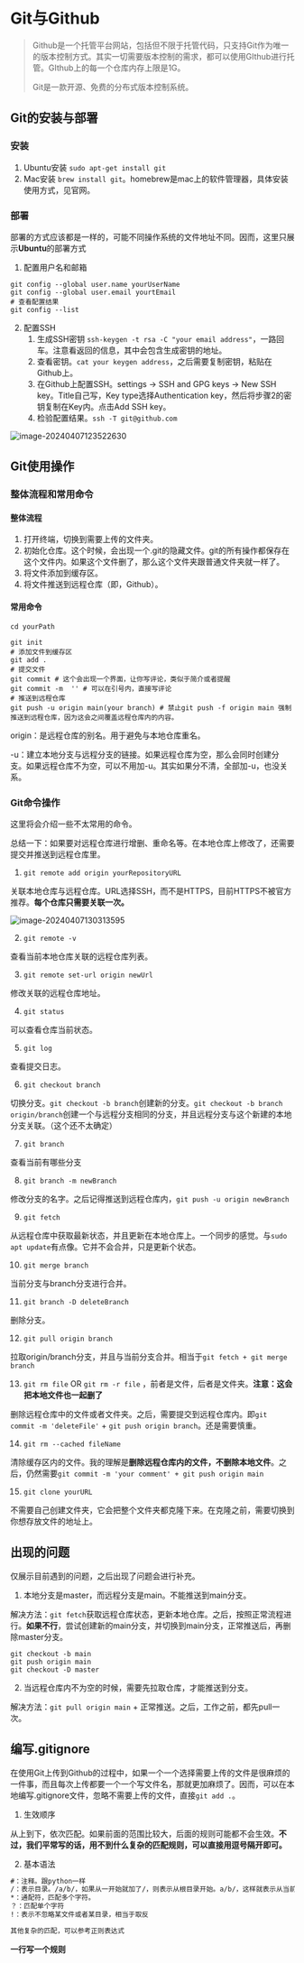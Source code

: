 # Git与Github

> Github是一个托管平台网站，包括但不限于托管代码，只支持Git作为唯一的版本控制方式。其实一切需要版本控制的需求，都可以使用GIthub进行托管。GIthub上的每一个仓库内存上限是1G。
>
> Git是一款开源、免费的分布式版本控制系统。

## Git的安装与部署

### 安装

1. Ubuntu安装 `sudo apt-get install git`
2. Mac安装 `brew install git`。homebrew是mac上的软件管理器，具体安装使用方式，见官网。

### 部署

部署的方式应该都是一样的，可能不同操作系统的文件地址不同。因而，这里只展示**Ubuntu**的部署方式

1. 配置用户名和邮箱

```shell
git config --global user.name yourUserName
git config --global user.email yourtEmail
# 查看配置结果
git config --list
```

2. 配置SSH
   1. 生成SSH密钥 `ssh-keygen -t rsa -C "your email address"`，一路回车。注意看返回的信息，其中会包含生成密钥的地址。
   2. 查看密钥。`cat your keygen address`，之后需要复制密钥，粘贴在Github上。
   3. 在Github上配置SSH。settings -> SSH and GPG keys -> New SSH key。Title自己写，Key type选择Authentication key，然后将步骤2的密钥复制在Key内。点击Add SSH key。
   4. 检验配置结果。`ssh -T git@github.com`

![image-20240407123522630](./Git与Github.assets/image-20240407123522630.png)

## Git使用操作

### 整体流程和常用命令

#### 整体流程

1.  打开终端，切换到需要上传的文件夹。
2. 初始化仓库。这个时候，会出现一个.git的隐藏文件。git的所有操作都保存在这个文件内。如果这个文件删了，那么这个文件夹跟普通文件夹就一样了。
3. 将文件添加到缓存区。
4. 将文件推送到远程仓库（即，Github）。

#### 常用命令

```shell
cd yourPath

git init
# 添加文件到缓存区
git add .
# 提交文件
git commit # 这个会出现一个界面，让你写评论，类似于简介或者提醒
git commit -m  '' # 可以在引号内，直接写评论
# 推送到远程仓库
git push -u origin main(your branch) # 禁止git push -f origin main 强制推送到远程仓库，因为这会之间覆盖远程仓库内的内容。
```

origin：是远程仓库的别名。用于避免与本地仓库重名。

-u：建立本地分支与远程分支的链接。如果远程仓库为空，那么会同时创建分支。如果远程仓库不为空，可以不用加-u。其实如果分不清，全部加-u，也没关系。

### Git命令操作

这里将会介绍一些不太常用的命令。

总结一下：如果要对远程仓库进行增删、重命名等。在本地仓库上修改了，还需要提交并推送到远程仓库里。

1. `git remote add origin yourRepositoryURL`

关联本地仓库与远程仓库。URL选择SSH，而不是HTTPS，目前HTTPS不被官方推荐。**每个仓库只需要关联一次。**

![image-20240407130313595](./Git与Github.assets/image-20240407130313595.png)

2. `git remote -v`

查看当前本地仓库关联的远程仓库列表。

3. `git remote set-url origin newUrl`

修改关联的远程仓库地址。

4. `git status`

可以查看仓库当前状态。

5. `git log`

查看提交日志。

6. `git checkout branch`

切换分支。`git checkout -b branch`创建新的分支。`git checkout -b branch origin/branch`创建一个与远程分支相同的分支，并且远程分支与这个新建的本地分支关联。（这个还不太确定）

7. `git branch`

查看当前有哪些分支

8. `git branch -m newBranch`

修改分支的名字。之后记得推送到远程仓库内，`git push -u origin newBranch`

9. `git fetch`

从远程仓库中获取最新状态，并且更新在本地仓库上。一个同步的感觉。与`sudo apt update`有点像。它并不会合并，只是更新个状态。

10. `git merge branch`

当前分支与branch分支进行合并。

11. `git branch -D deleteBranch `

删除分支。

12. `git pull origin branch`

拉取origin/branch分支，并且与当前分支合并。相当于`git fetch + git merge branch`

13. `git rm file`  OR `git rm -r file` ，前者是文件，后者是文件夹。**注意：这会把本地文件也一起删了**

删除远程仓库中的文件或者文件夹。之后，需要提交到远程仓库内。即`git commit -m 'deleteFile'`  + `git push origin branch`。还是需要慎重。

14. `git rm --cached fileName`

清除缓存区内的文件。我的理解是**删除远程仓库内的文件，不删除本地文件**。之后，仍然需要`git commit -m 'your comment' + git push origin main`

15. `git clone yourURL`

不需要自己创建文件夹，它会把整个文件夹都克隆下来。在克隆之前，需要切换到你想存放文件的地址上。

## 出现的问题

仅展示目前遇到的问题，之后出现了问题会进行补充。

1. 本地分支是master，而远程分支是main。不能推送到main分支。

解决方法：`git fetch`获取远程仓库状态，更新本地仓库。之后，按照正常流程进行。**如果不行**，尝试创建新的main分支，并切换到main分支，正常推送后，再删除master分支。

```shell
git checkout -b main
git push origin main
git checkout -D master
```

2. 当远程仓库内不为空的时候，需要先拉取仓库，才能推送到分支。

解决方法：`git pull origin main` + 正常推送。之后，工作之前，都先pull一次。

## 编写.gitignore

在使用Git上传到Github的过程中，如果一个一个选择需要上传的文件是很麻烦的一件事，而且每次上传都要一个一个写文件名，那就更加麻烦了。因而，可以在本地编写.gitignore文件，忽略不需要上传的文件，直接`git add .`。

1. 生效顺序

从上到下，依次匹配。如果前面的范围比较大，后面的规则可能都不会生效。**不过，我们平常写的话，用不到什么复杂的匹配规则，可以直接用逗号隔开即可。**

2. 基本语法

```tex
#：注释。跟python一样
/：表示目录。/a/b/，如果从一开始就加了/，则表示从根目录开始。a/b/，这样就表示从当前目录开始。最后再加一个/，表示包含b目录下的所有文件。
*：通配符，匹配多个字符。
？：匹配单个字符
!：表示不忽略某文件或者某目录，相当于取反

其他复杂的匹配，可以参考正则表达式
```

**一行写一个规则**

